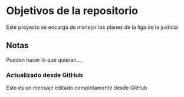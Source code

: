 # Objetivos de la repositorio

Este proyecto se encarga de manejar los planes de la liga de la justicia

## Notas
Pueden hacer lo que quieran....

### Actualizado desde GitHub
 Este es un mensaje editado completamente desde GitHub
